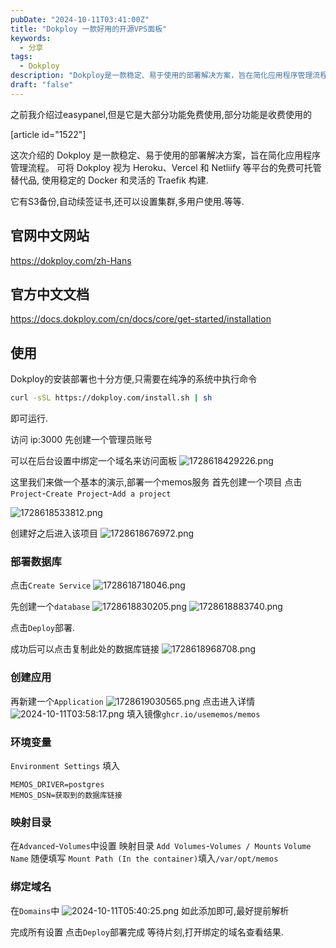 ```yaml
---
pubDate: "2024-10-11T03:41:00Z"
title: "Dokploy 一款好用的开源VPS面板"
keywords:
  - 分享
tags:
  - Dokploy
description: "Dokploy是一款稳定、易于使用的部署解决方案，旨在简化应用程序管理流程。它可以作为Heroku、Vercel和Netlify等平台的免费可托管替代品，使用Docker和Traefik构建。Dokploy具有S3备份、自动续签证书和随GitHub仓库自动更新部署等功能。它可以完成大多数项目的管理，而且安装也非常方便。此外，Dokploy还支持设置集群和多用户使用。"
draft: "false"
---
```


之前我介绍过easypanel,但是它是大部分功能免费使用,部分功能是收费使用的

[article id="1522"]

这次介绍的 Dokploy 是一款稳定、易于使用的部署解决方案，旨在简化应用程序管理流程。 可将 Dokploy 视为 Heroku、Vercel 和 Netliify 等平台的免费可托管替代品, 使用稳定的 Docker 和灵活的 Traefik 构建.

它有S3备份,自动续签证书,还可以设置集群,多用户使用.等等.


## 官网中文网站

https://dokploy.com/zh-Hans

## 官方中文文档
https://docs.dokploy.com/cn/docs/core/get-started/installation

## 使用

Dokploy的安装部署也十分方便,只需要在纯净的系统中执行命令
```bash
curl -sSL https://dokploy.com/install.sh | sh
```
即可运行.

访问 ip:3000 先创建一个管理员账号

可以在后台设置中绑定一个域名来访问面板
![1728618429226.png](https://i.ima.cm/i/2024/10/11/67089fbf2b42c.png)



这里我们来做一个基本的演示,部署一个memos服务
首先创建一个项目 点击`Project`-`Create Project`-`Add a project`

![1728618533812.png](https://i.ima.cm/i/2024/10/11/6708a029eddb6.png)

创建好之后进入该项目
![1728618676972.png](https://i.ima.cm/i/2024/10/11/6708a0b62755d.png)
### 部署数据库
点击`Create Service`
![1728618718046.png](https://i.ima.cm/i/2024/10/11/6708a0df5a3e3.png)

先创建一个`database`
![1728618830205.png](https://i.ima.cm/i/2024/10/11/6708a14fb2297.png)
![1728618883740.png](https://i.ima.cm/i/2024/10/11/6708a185ecb83.png)

点击`Deploy`部署.

成功后可以点击复制此处的数据库链接
![1728618968708.png](https://i.ima.cm/i/2024/10/11/6708a1d9b367f.png)
### 创建应用
再新建一个`Application`
![1728619030565.png](https://i.ima.cm/i/2024/10/11/6708a2180381b.png)
点击进入详情
![2024-10-11T03:58:17.png][1]
填入镜像`ghcr.io/usememos/memos`
### 环境变量
`Environment Settings`
填入
```
MEMOS_DRIVER=postgres
MEMOS_DSN=获取到的数据库链接
```
### 映射目录

在`Advanced`-`Volumes`中设置 映射目录
`Add Volumes`-`Volumes / Mounts`
`Volume Name` 随便填写
`Mount Path (In the container)`填入`/var/opt/memos`

### 绑定域名
在`Domains`中
![2024-10-11T05:40:25.png][2]
如此添加即可,最好提前解析

完成所有设置
点击`Deploy`部署完成
等待片刻,打开绑定的域名查看结果.



  [1]: https://img.imsun.org/usr/uploads/2024/10/178423105.png
  [2]: https://img.imsun.org/usr/uploads/2024/10/633274824.png